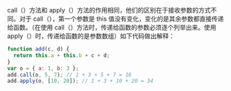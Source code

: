 call（）方法和 apply（）方法的作用相同，他们的区别在于接收参数的方式不同。对于 call（），第一个参数是 this 值没有变化，变化的是其余参数都直接传递给函数。（在使用 call（）方法时，传递给函数的参数必须逐个列举出来。使用 apply（）时，传递给函数的是参数数组）如下代码做出解释：

```jsx
function add(c, d) {
  return this.a + this.b + c + d;
}
var o = { a: 1, b: 3 };
add.call(o, 5, 7); // 1 + 3 + 5 + 7 = 16
add.apply(o, [10, 20]); // 1 + 3 + 10 + 20 = 34
```
